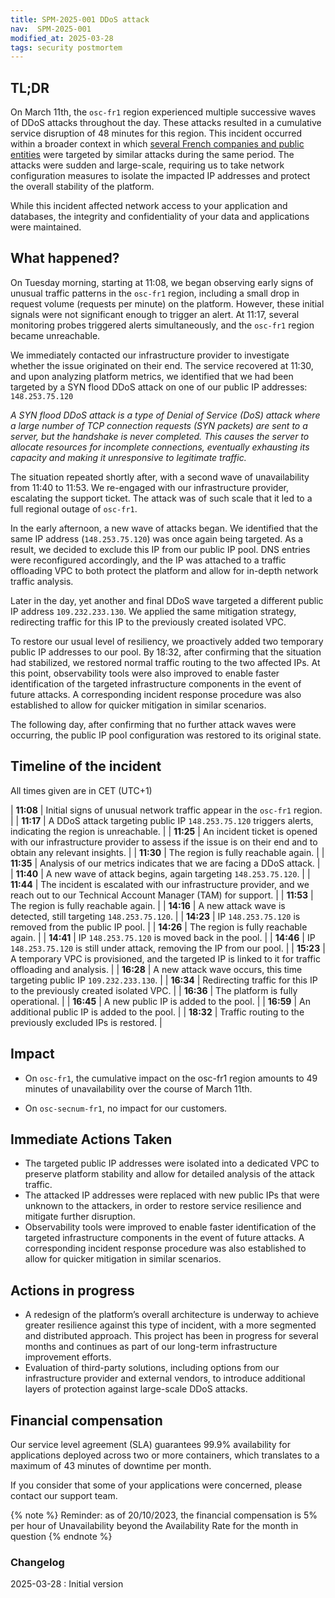 ```yaml
---
title: SPM-2025-001 DDoS attack
nav:  SPM-2025-001
modified_at: 2025-03-28
tags: security postmortem
---
```


## TL;DR

On March 11th, the `osc-fr1` region experienced multiple successive waves of DDoS attacks throughout the day. These attacks resulted in a cumulative service disruption of 48 minutes for this region. This incident occurred within a broader context in which [several French companies and public entities](https://www.01net.com/actualites/cyberattaques-russes-frappent-nouveau-france.html) were targeted by similar attacks during the same period. The attacks were sudden and large-scale, requiring us to take network configuration measures to isolate the impacted IP addresses and protect the overall stability of the platform.

While this incident affected network access to your application and databases, the integrity and confidentiality of your data and applications were maintained.

## What happened?

On Tuesday morning, starting at 11:08, we began observing early signs of unusual traffic patterns in the `osc-fr1` region, including a small drop in request volume (requests per minute) on the platform. However, these initial signals were not significant enough to trigger an alert. At 11:17, several monitoring probes triggered alerts simultaneously, and the `osc-fr1` region became unreachable.

We immediately contacted our infrastructure provider to investigate whether the issue originated on their end. The service recovered at 11:30, and upon analyzing platform metrics, we identified that we had been targeted by a SYN flood DDoS attack on one of our public IP addresses: `148.253.75.120`

*A SYN flood DDoS attack is a type of Denial of Service (DoS) attack where a large number of TCP connection requests (SYN packets) are sent to a server, but the handshake is never completed. This causes the server to allocate resources for incomplete connections, eventually exhausting its capacity and making it unresponsive to legitimate traffic.*

The situation repeated shortly after, with a second wave of unavailability from 11:40 to 11:53. We re-engaged with our infrastructure provider, escalating the support ticket. The attack was of such scale that it led to a full regional outage of `osc-fr1`.

In the early afternoon, a new wave of attacks began. We identified that the same IP address (`148.253.75.120`) was once again being targeted. As a result, we decided to exclude this IP from our public IP pool. DNS entries were reconfigured accordingly, and the IP was attached to a traffic offloading VPC to both protect the platform and allow for in-depth network traffic analysis.

Later in the day, yet another and final DDoS wave targeted a different public IP address `109.232.233.130`. We applied the same mitigation strategy, redirecting traffic for this IP to the previously created isolated VPC.

To restore our usual level of resiliency, we proactively added two temporary public IP addresses to our pool. By 18:32, after confirming that the situation had stabilized, we restored normal traffic routing to the two affected IPs. At this point, observability tools were also improved to enable faster identification of the targeted infrastructure components in the event of future attacks. A corresponding incident response procedure was also established to allow for quicker mitigation in similar scenarios.

The following day, after confirming that no further attack waves were occurring, the public IP pool configuration was restored to its original state.

## Timeline of the incident

All times given are in CET (UTC+1)

| **11:08** | Initial signs of unusual network traffic appear in the `osc-fr1` region. |
| **11:17** | A DDoS attack targeting public IP `148.253.75.120` triggers alerts, indicating the region is unreachable. |
| **11:25** | An incident ticket is opened with our infrastructure provider to assess if the issue is on their end and to obtain any relevant insights. |
| **11:30** | The region is fully reachable again. |
| **11:35** | Analysis of our metrics indicates that we are facing a DDoS attack. |
| **11:40** | A new wave of attack begins, again targeting `148.253.75.120`. |
| **11:44** | The incident is escalated with our infrastructure provider, and we reach out to our Technical Account Manager (TAM) for support. |
| **11:53** | The region is fully reachable again. |
| **14:16** | A new attack wave is detected, still targeting `148.253.75.120`. |
| **14:23** | IP `148.253.75.120` is removed from the public IP pool. |
| **14:26** | The region is fully reachable again. |
| **14:41** | IP `148.253.75.120` is moved back in the pool. |
| **14:46** | IP `148.253.75.120` is still under attack, removing the IP from our pool. |
| **15:23** | A temporary VPC is provisioned, and the targeted IP is linked to it for traffic offloading and analysis. |
| **16:28** | A new attack wave occurs, this time targeting public IP `109.232.233.130`. |
| **16:34** | Redirecting traffic for this IP to the previously created isolated VPC. |
| **16:36** | The platform is fully operational. |
| **16:45** | A new public IP is added to the pool. |
| **16:59** | An additional public IP is added to the pool. |
| **18:32** | Traffic routing to the previously excluded IPs is restored. |

## Impact

- On `osc-fr1`, the cumulative impact on the osc-fr1 region amounts to 49 minutes of unavailability over the course of March 11th.

- On `osc-secnum-fr1`, no impact for our customers.

## Immediate Actions Taken

- The targeted public IP addresses were isolated into a dedicated VPC to preserve platform stability and allow for detailed analysis of the attack traffic.
- The attacked IP addresses were replaced with new public IPs that were unknown to the attackers, in order to restore service resilience and mitigate further disruption.
- Observability tools were improved to enable faster identification of the targeted infrastructure components in the event of future attacks. A corresponding incident response procedure was also established to allow for quicker mitigation in similar scenarios.

## Actions in progress

- A redesign of the platform’s overall architecture is underway to achieve greater resilience against this type of incident, with a more segmented and distributed approach. This project has been in progress for several months and continues as part of our long-term infrastructure improvement efforts.
- Evaluation of third-party solutions, including options from our infrastructure provider and external vendors, to introduce additional layers of protection against large-scale DDoS attacks.

## Financial compensation

Our service level agreement (SLA) guarantees 99.9% availability for applications deployed across two or more containers, which translates to a maximum of 43 minutes of downtime per month.

If you consider that some of your applications were concerned, please contact our support team.

{% note %}
Reminder: as of 20/10/2023, the financial compensation is 5% per hour of Unavailability beyond the Availability Rate for the month in question
{% endnote %}


### Changelog

2025-03-28 : Initial version
